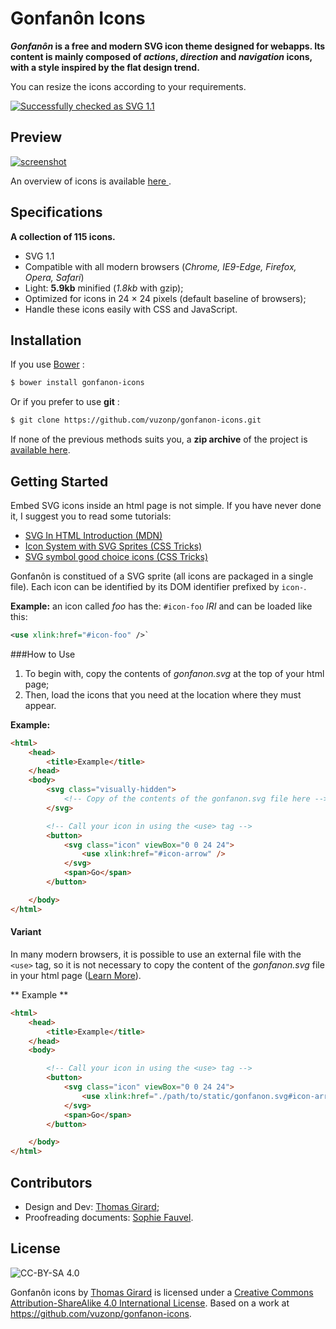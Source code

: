 # Gonfanôn Icons

**_Gonfanôn_ is a free and modern SVG icon theme designed for webapps. Its content is mainly composed of *actions*, *direction* and *navigation* icons, with a style inspired by the flat design trend.**

You can resize the icons according to your requirements.


[![Successfully checked as SVG 1.1](http://www.w3.org/Icons/valid-svg11-blue  "Checks the validity of the last update")](http://validator.w3.org/check?uri=https%3A%2F%2Fvuzonp.github.io%2Fgonfanon-icons%2Fgonfanon.svg)

## Preview

[![screenshot](https://i.imgur.com/wEA4Z7j.png) ](https://vuzonp.github.io/gonfanon-icons/gonfanon.svg) 

An overview of icons is available [here ](https://vuzonp.github.io/gonfanon-icons/gonfanon.svg).

## Specifications
**A collection of 115 icons.**

- SVG 1.1
- Compatible with all modern browsers (*Chrome, IE9-Edge, Firefox, Opera, Safari*)
- Light: **5.9kb** minified (*1.8kb*  with gzip);
- Optimized for icons in 24 × 24 pixels (default baseline of browsers);
- Handle these icons easily with CSS and JavaScript.

## Installation

If you use [Bower](http://bower.io/) :

```sh
$ bower install gonfanon-icons
```

Or if you prefer to use __git__ :

```sh
$ git clone https://github.com/vuzonp/gonfanon-icons.git
```

If none of the previous methods suits you, a **zip archive** of the project is [available here](https://github.com/vuzonp/gonfanon-icons/archive/master.zip).

## Getting Started

Embed SVG icons inside an html page is not simple. If you have never done it, I suggest you to read some tutorials:

- [SVG In HTML Introduction (MDN)](https://developer.mozilla.org/en-US/docs/SVG_In_HTML_Introduction)
- [Icon System with SVG Sprites (CSS Tricks)](https://css-tricks.com/svg-sprites-use-better-icon-fonts/)
- [SVG symbol good choice icons (CSS Tricks)](https://css-tricks.com/svg-symbol-good-choice-icons/)

Gonfanôn is constitued of a SVG sprite (all icons are packaged in a single file). Each icon can be identified by its DOM identifier prefixed by `icon-`.

**Example:** an icon called *foo* has the: `#icon-foo` <dfn title="Internationalized Resource Identifier">IRI</dfn> and can be loaded like this:
```svg
<use xlink:href="#icon-foo" />`
```

###How to Use
1. To begin with, copy the contents of *gonfanon.svg* at the top of your html page;
2. Then, load the icons that you need at the location where they must appear.

**Example:**
```html
<html>
	<head>
		<title>Example</title>
	</head>
	<body>
		<svg class="visually-hidden">
			<!-- Copy of the contents of the gonfanon.svg file here -->
		</svg>

		<!-- Call your icon in using the <use> tag -->
		<button>
			<svg class="icon" viewBox="0 0 24 24">
				<use xlink:href="#icon-arrow" />
			</svg>
			<span>Go</span>
		</button>

	</body>
</html>
```

#### Variant
In many modern browsers, it is possible to use an external file with the `<use>` tag, so it is not necessary to copy the content of the *gonfanon.svg* file in your html page ([Learn More](https://css-tricks.com/svg-use-external-source/)).

** Example **
```html
<html>
	<head>
		<title>Example</title>
	</head>
	<body>

		<!-- Call your icon in using the <use> tag -->
		<button>
			<svg class="icon" viewBox="0 0 24 24">
				<use xlink:href="./path/to/static/gonfanon.svg#icon-arrow" />
			</svg>
			<span>Go</span>
		</button>

	</body>
</html>
```

## Contributors

- Design and Dev: [Thomas Girard](https://twitter.com/vuzonp);
- Proofreading documents: [Sophie Fauvel](https://twitter.com/SophieFauvel).

## License

![CC-BY-SA 4.0](https://i.creativecommons.org/l/by-sa/4.0/88x31.png)

Gonfanôn icons by [Thomas Girard](http://www.thomasgirard.fr/) is licensed under a [Creative Commons Attribution-ShareAlike 4.0 International License](http://creativecommons.org/licenses/by-sa/4.0/).
Based on a work at https://github.com/vuzonp/gonfanon-icons.
